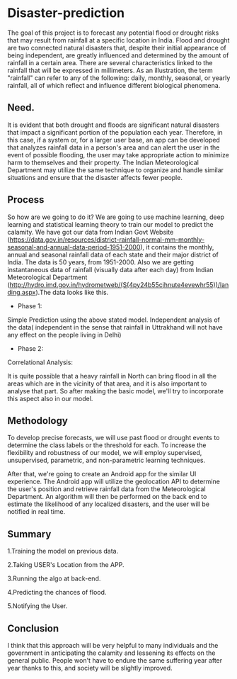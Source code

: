 # Disaster-prediction
The goal of this project is to forecast any potential flood or drought risks that may result from rainfall at a specific location in India. Flood and drought are two connected natural disasters that, despite their initial appearance of being independent, are greatly influenced and determined by the amount of rainfall in a certain area. There are several characteristics linked to the rainfall that will be expressed in millimeters. As an illustration, the term "rainfall" can refer to any of the following: daily, monthly, seasonal, or yearly rainfall, all of which reflect and influence different biological phenomena.



## Need.
It is evident that both drought and floods are significant natural disasters that impact a significant portion of the population each year. Therefore, in this case, if a system or, for a larger user base, an app can be developed that analyzes rainfall data in a person's area and can alert the user in the event of possible flooding, the user may take appropriate action to minimize harm to themselves and their property. The Indian Meteorological Department may utilize the same technique to organize and handle similar situations and ensure that the disaster affects fewer people.



## Process
So how are we going to do it? We are going to use machine learning, deep learning and statistical learning theory to train our model to predict the calamity. We have got our data from Indian Govt Website (https://data.gov.in/resources/district-rainfall-normal-mm-monthly-seasonal-and-annual-data-period-1951-2000), it contains the monthly, annual and seasonal rainfall data of each state and their major district of India. The data is 50 years, from 1951-2000. Also we are getting instantaneous data of rainfall (visually data after each day) from Indian Meteorological Department (http://hydro.imd.gov.in/hydrometweb/(S(4py24b55cjhnute4evewhr55))/landing.aspx).The data looks like this.

- Phase 1:

<p>Simple Prediction using the above stated model. Independent analysis of the data( independent in the sense that rainfall in Uttrakhand will not have any effect on the people living in Delhi)</p>

- Phase 2:

Correlational Analysis: <br>
<p>It is quite possible that a heavy rainfall in North can bring flood in all the areas which are in the vicinity of that area, and it is also important to analyse that part. So after making the basic model, we'll try to incorporate this aspect also in our model.</p>


## Methodology
To develop precise forecasts, we will use past flood or drought events to determine the class labels or the threshold for each. To increase the flexibility and robustness of our model, we will employ supervised, unsupervised, parametric, and non-parametric learning techniques.

After that, we're going to create an Android app for the similar UI experience. The Android app will utilize the geolocation API to determine the user's position and retrieve rainfall data from the Meteorological Department. An algorithm will then be performed on the back end to estimate the likelihood of any localized disasters, and the user will be notified in real time.



## Summary
1.Training the model on previous data.

2.Taking USER's Location from the APP.

3.Running the algo at back-end.

4.Predicting the chances of flood.

5.Notifying the User.


## Conclusion
I think that this approach will be very helpful to many individuals and the government in anticipating the calamity and lessening its effects on the general public. People won't have to endure the same suffering year after year thanks to this, and society will be slightly improved.


